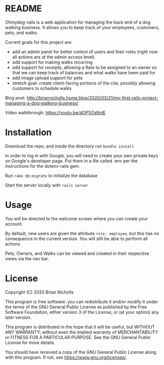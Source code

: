 # README

Ohmydog-rails is a web application for managing the back end of a dog walking business. It allows you to keep track of your employees, customers, pets, and walks.

Current goals for this project are:

- add an admin panel for better control of users and their roles (right now all actions are at the admin access level)
- add support for making walks recurring
- add support for receipts, allowing a Rate to be assigned to an owner so that we can keep track of balances and what walks have been paid for
- add image upload support for pets
- stretch goal: create client-facing portions of the cite, possibly allowing customers to schedule walks

Blog post: http://briannicholls.home.blog/2020/03/21/my-first-rails-project-managing-a-dog-walking-business/

Video walkthrough: https://youtu.be/dOP1iZg9ntE

# Installation

Download the repo, and inside the directory run `bundle install`

In order to log in with Google, you will need to create your own private keys on Google's developer page. Put them in a file called .env per the instructions for the dotenv-rails gem.

Run `rake db:migrate` to initialize the database

Start the server locally with `rails server`

# Usage

You will be directed to the welcome screen where you can create your account.

By default, new users are given the attribute `role: employee`, but this has no consequence in the current version. You will still be able to perform all actions.

Pets, Owners, and Walks can be viewed and created in their respective views via the nav bar.

# License

Copyright (C) 2020 Brian Nicholls

This program is free software: you can redistribute it and/or modify
it under the terms of the GNU General Public License as published by
the Free Software Foundation, either version 3 of the License, or
(at your option) any later version.

This program is distributed in the hope that it will be useful,
but WITHOUT ANY WARRANTY; without even the implied warranty of
MERCHANTABILITY or FITNESS FOR A PARTICULAR PURPOSE.  See the
GNU General Public License for more details.

You should have received a copy of the GNU General Public License
along with this program.  If not, see <https://www.gnu.org/licenses/>.
